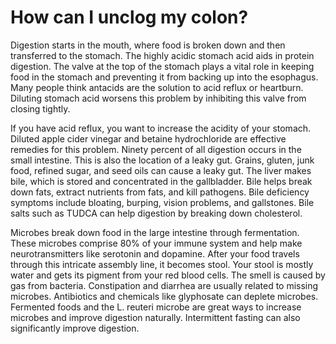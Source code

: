 # How can I unclog my colon?

Digestion starts in the mouth, where food is broken down and then transferred to the stomach. The highly acidic stomach acid aids in protein digestion. The valve at the top of the stomach plays a vital role in keeping food in the stomach and preventing it from backing up into the esophagus. Many people think antacids are the solution to acid reflux or heartburn. Diluting stomach acid worsens this problem by inhibiting this valve from closing tightly.

If you have acid reflux, you want to increase the acidity of your stomach. Diluted apple cider vinegar and betaine hydrochloride are effective remedies for this problem. Ninety percent of all digestion occurs in the small intestine. This is also the location of a leaky gut. Grains, gluten, junk food, refined sugar, and seed oils can cause a leaky gut. The liver makes bile, which is stored and concentrated in the gallbladder. Bile helps break down fats, extract nutrients from fats, and kill pathogens. Bile deficiency symptoms include bloating, burping, vision problems, and gallstones. Bile salts such as TUDCA can help digestion by breaking down cholesterol.

Microbes break down food in the large intestine through fermentation. These microbes comprise 80% of your immune system and help make neurotransmitters like serotonin and dopamine. After your food travels through this intricate assembly line, it becomes stool. Your stool is mostly water and gets its pigment from your red blood cells. The smell is caused by gas from bacteria. Constipation and diarrhea are usually related to missing microbes. Antibiotics and chemicals like glyphosate can deplete microbes. Fermented foods and the L. reuteri microbe are great ways to increase microbes and improve digestion naturally. Intermittent fasting can also significantly improve digestion.